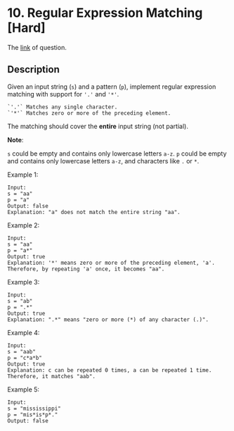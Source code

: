 # 10. Regular Expression Matching [Hard]

The [link](https://leetcode.com/problems/regular-expression-matching/) of question.

## Description

Given an input string (`s`) and a pattern (`p`), implement regular expression matching with support for `'.'` and `'*'`.

```
`'.'` Matches any single character.
`'*'` Matches zero or more of the preceding element.
```

The matching should cover the **entire** input string (not partial).

**Note**:

`s` could be empty and contains only lowercase letters `a-z`.
`p` could be empty and contains only lowercase letters `a-z`, and characters like `.` or `*`.

Example 1:
```
Input:
s = "aa"
p = "a"
Output: false
Explanation: "a" does not match the entire string "aa".
```

Example 2:
```
Input:
s = "aa"
p = "a*"
Output: true
Explanation: '*' means zero or more of the preceding element, 'a'. Therefore, by repeating 'a' once, it becomes "aa".
```

Example 3:
```
Input:
s = "ab"
p = ".*"
Output: true
Explanation: ".*" means "zero or more (*) of any character (.)".
```

Example 4:
```
Input:
s = "aab"
p = "c*a*b"
Output: true
Explanation: c can be repeated 0 times, a can be repeated 1 time. Therefore, it matches "aab".
```

Example 5:
```
Input:
s = "mississippi"
p = "mis*is*p*."
Output: false
```
